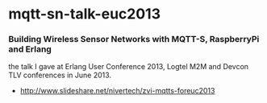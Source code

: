 mqtt-sn-talk-euc2013
====================

### Building Wireless Sensor Networks with MQTT-S, RaspberryPi and Erlang
the talk I gave at Erlang User Conference 2013, Logtel M2M and Devcon TLV conferences in June 2013.
- http://www.slideshare.net/nivertech/zvi-mqtts-foreuc2013


